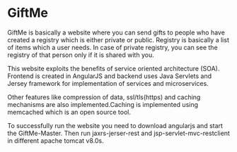 # GiftMe
GiftMe is basically a website where you can send gifts to people who have created a registry which is either private or public. Registry is basically a list of items which a user needs. In case of private registry, you can see the registry of that person only if it is shared with you.

This website exploits the benefits of service oriented architecture (SOA). Frontend is created in AngularJS and backend uses Java Servlets and Jersey framework for implementation of services and microservices.

Other features like compression of data, ssl/tls(https) and caching mechanisms are also implemented.Caching is implemented using memcached which is an open source tool.

To successfully run the website you need to download angularjs and start the GiftMe-Master. Then run jaxrs-jerser-rest and jsp-servlet-mvc-restclient in different apache tomcat v8.0s.
